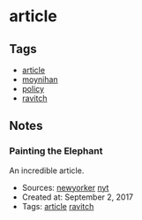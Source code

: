 # article
## Tags
- [article](article.md)
- [moynihan](moynihan.md)
- [policy](policy.md)
- [ravitch](ravitch.md)
## Notes
### Painting the Elephant

An incredible article.
- Sources: [newyorker](http://www.newyorker.com/) [nyt](http://www.nytimes.com/)
- Created at: September 2, 2017
- Tags: [article](article.md) [ravitch](ravitch.md)
